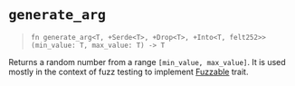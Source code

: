 # `generate_arg`

> `fn generate_arg<T, +Serde<T>, +Drop<T>, +Into<T, felt252>>(min_value: T, max_value: T) -> T`

Returns a random number from a range `[min_value, max_value]`.
It is used mostly in the context of fuzz testing to implement [Fuzzable](../snforge-library/fuzzable.md) trait.
